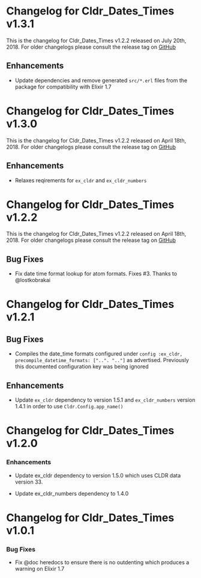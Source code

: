 # Changelog for Cldr_Dates_Times v1.3.1

This is the changelog for Cldr_Dates_Times v1.2.2 released on July 20th, 2018.  For older changelogs please consult the release tag on [GitHub](https://github.com/kipcole9/cldr_dates_times/tags)

## Enhancements

* Update dependencies and remove generated `src/*.erl` files from the package for compatibility with Elixir 1.7

# Changelog for Cldr_Dates_Times v1.3.0

This is the changelog for Cldr_Dates_Times v1.2.2 released on April 18th, 2018.  For older changelogs please consult the release tag on [GitHub](https://github.com/kipcole9/cldr_dates_times/tags)

## Enhancements

* Relaxes reqirements for `ex_cldr` and `ex_cldr_numbers`

# Changelog for Cldr_Dates_Times v1.2.2

This is the changelog for Cldr_Dates_Times v1.2.2 released on April 18th, 2018.  For older changelogs please consult the release tag on [GitHub](https://github.com/kipcole9/cldr_dates_times/tags)

## Bug Fixes

* Fix date time format lookup for atom formats.  Fixes #3. Thanks to @lostkobrakai

# Changelog for Cldr_Dates_Times v1.2.1

## Bug Fixes

* Compiles the date_time formats configured under `config :ex_cldr, precompile_datetime_formats: ["..". ".."]` as advertised.  Previously this documented configuration key was being ignored

## Enhancements

* Update `ex_cldr` dependency to version 1.5.1 and `ex_cldr_numbers` version 1.4.1 in order to use `Cldr.Config.app_name()`

# Changelog for Cldr_Dates_Times v1.2.0

### Enhancements

* Update ex_cldr dependency to version 1.5.0 which uses CLDR data version 33.

* Update ex_cldr_numbers dependency to 1.4.0

# Changelog for Cldr_Dates_Times v1.0.1

### Bug Fixes

* Fix @doc heredocs to ensure there is no outdenting which produces a warning on Elixir 1.7
